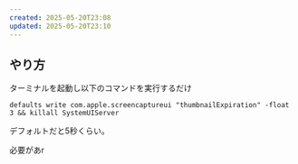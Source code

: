 ```yaml
---
created: 2025-05-20T23:08
updated: 2025-05-20T23:10
---
```


## やり方
ターミナルを起動し以下のコマンドを実行するだけ

```
defaults write com.apple.screencaptureui "thumbnailExpiration" -float 3 && killall SystemUIServer
```

デフォルトだと5秒くらい。

必要があr